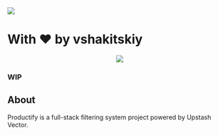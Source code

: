 <img src="https://github.com/vshakitskiy/productify/preview.jpg" align="center">

# With ♥ by vshakitskiy
<p align="center">
  <a href="https://skillicons.dev">
    <img src="https://skillicons.dev/icons?i=,ts,react,tailwind,nextjs,&theme=dark" />
  </a>
</p>

### WIP

## About

Productify is a full-stack filtering system project powered by Upstash Vector.